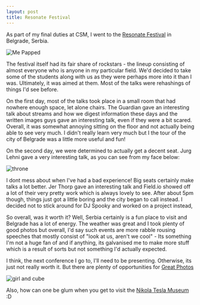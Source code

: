 ```yaml
---
layout: post
title: Resonate Festival
---
```



As part of my final duties at CSM, I went to the [Resonate Festival](http://resonate.io/2012/home) in Belgrade, Serbia.


![Me Papped](http://farm8.staticflickr.com/7046/7001136999_1ca162a76c.jpg)


The festival itself had its fair share of rockstars - the lineup consisting of almost everyone who is anyone in my particular field. We'd decided to take some of the students along with us as they were perhaps more into it than I was. Ultimately, it was aimed at them. Most of the talks were rehashings of things I'd see before.

On the first day, most of the talks took place in a small room that had nowhere enough space, let alone chairs. The Guardian gave an interesting talk about streams and how we digest information these days and the written images guys gave an interesting talk, even if they were a bit scared. Overall, it was somewhat annoying sitting on the floor and not actually being able to see very much. I didn't really learn very much but I the tour of the city of Belgrade was a little more useful and fun!

On the second day, we were determined to actually get a decent seat. Jurg Lehni gave a very interesting talk, as you can see from my face below:


![throne](http://farm8.staticflickr.com/7060/6990443813_e7f0d3194c.jpg)


I dont mess about when I've had a bad experience! Big seats certainly make talks a lot better. Jer Thorp gave an interesting talk and Field.io showed off a lot of their very pretty work which is always lovely to see. After about 5pm though, things just got a little boring and the city began to call instead. I decided not to stick around for DJ Spooky and worked on a project instead,

So overall, was it worth it? Well, Serbia certainly is a fun place to visit and Belgrade has a lot of energy. The weather was great and I took plenty of good photos but overall, I'd say such events are more rabble rousing speeches that mostly consist of "look at us, aren't we cool" - Its something I'm not a huge fan of and if anything, its galvanised me to make more stuff which is a result of sorts but not something I'd actually expected. 

I think, the next conference I go to, I'll need to be presenting. Otherwise, its just not really worth it. But there are plenty of opportunities for [Great Photos](http://www.flickr.com/photos/section9/sets/72157629265890474/)


![girl and cube](http://farm8.staticflickr.com/7086/6855171714_ac4db8464c.jpg)


Also, how can one be glum when you get to visit the [Nikola Tesla Museum](http://www.tesla-museum.org/) :D

